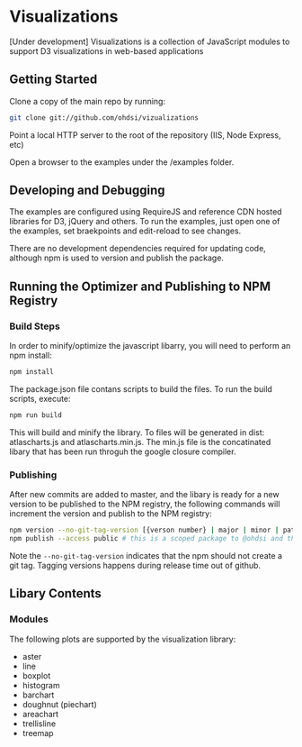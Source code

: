Visualizations
==============

[Under development]  Visualizations is a collection of JavaScript modules to support D3 visualizations in web-based applications

Getting Started
---------------

Clone a copy of the main repo by running:

```bash
git clone git://github.com/ohdsi/vizualizations
```

Point a local HTTP server to the root of the repository (IIS, Node Express, etc)

Open a browser to the examples under the /examples folder.

Developing and Debugging
------------------------

The examples are configured using RequireJS and reference CDN hosted libraries for D3, jQuery and others.  To run the examples, just open one of the examples, set braekpoints and edit-reload to see changes.

There are no development dependencies required for updating code, although npm is used to version and publish the package.

Running the Optimizer and Publishing to NPM Registry
----------------------------------------------------

### Build Steps

In order to minify/optimize the javascript libarry, you will need to perform an npm install:

```bash
npm install
```

The package.json file contans scripts to build the files. To run the build scripts, execute:

```bash
npm run build
```

This will build and minify the library. To files will be generated in dist: atlascharts.js and atlascharts.min.js. The min.js file is the concatinated libary that has been run throguh the google closure compiler.

### Publishing 

After new commits are added to master, and the libary is ready for a new version to be published to the NPM registry, the following commands will increment the version and publish to the NPM registry:

```bash
npm version --no-git-tag-version [{verson number} | major | minor | patch] # use major or minor based on the type of change for this relase.
npm publish --access public # this is a scoped package to @ohdsi and therefore must specify that this should publish public.
```
Note the ```--no-git-tag-version``` indicates that the npm should not create a git tag.  Tagging versions happens during release time out of github.



Libary Contents
---------------

### Modules

The following plots are supported by the visualization library:

- aster
- line
- boxplot
- histogram
- barchart
- doughnut (piechart)
- areachart
- trellisline
- treemap

